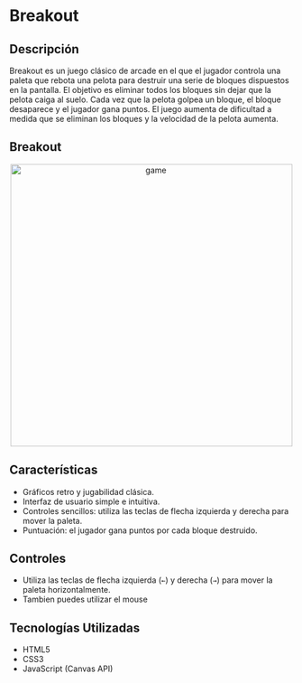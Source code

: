 # Breakout

## Descripción
Breakout es un juego clásico de arcade en el que el jugador controla una paleta que rebota una pelota para destruir una serie de bloques dispuestos en la pantalla. El objetivo es eliminar todos los bloques sin dejar que la pelota caiga al suelo. Cada vez que la pelota golpea un bloque, el bloque desaparece y el jugador gana puntos. El juego aumenta de dificultad a medida que se eliminan los bloques y la velocidad de la pelota aumenta.

## Breakout  

<div align="center">
  <img  width="500px" src="https://github.com/SebastianINF/breakout/blob/master/public/breakout.jpg" alt="game" boder="0" />
</div>

## Características
- Gráficos retro y jugabilidad clásica.
- Interfaz de usuario simple e intuitiva.
- Controles sencillos: utiliza las teclas de flecha izquierda y derecha para mover la paleta.
- Puntuación: el jugador gana puntos por cada bloque destruido.

## Controles
- Utiliza las teclas de flecha izquierda (`←`) y derecha (`→`) para mover la paleta horizontalmente.
- Tambien puedes utilizar el mouse

## Tecnologías Utilizadas
- HTML5
- CSS3
- JavaScript (Canvas API)